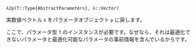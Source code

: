 ```
λ2p(T::Type{AbstractParameters}, λ::Vector)
```

実数値ベクトル `λ` をパラメータオブジェクト `p` に戻します。

ここで、パラメータ型 `T` のインスタンスが必要です。なぜなら、それは最適化できないパラメータと最適化可能なパラメータの事前情報を含んでいるからです。
